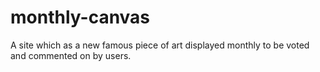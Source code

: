 # monthly-canvas
A site which as a new famous piece of art displayed monthly to be voted and commented on by users.
